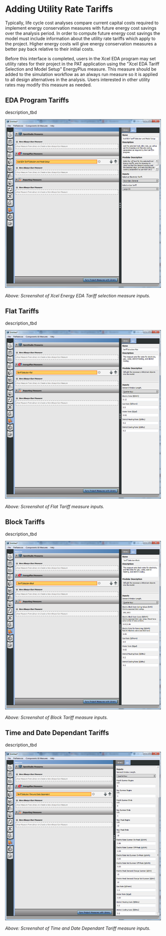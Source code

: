 <h1>Adding Utility Rate Tariffs</h1>
Typically, life cycle cost analyses compare current capital costs required to implement energy conservation measures with future energy cost savings over the analysis period. In order to compute future energy cost savings the model must include information about the utility rate tariffs which apply to the project. Higher energy costs will give energy conservation measures a better pay back relative to their initial costs.

Before this interface is completed, users in the Xcel EDA program may set utility rates for their project in the PAT application using the "Xcel EDA Tariff Selection and Model Setup" EnergyPlus measure. This measure should be added to the simulation workflow as an always run measure so it is applied to all design alternatives in the analysis. Users interested in other utility rates may modify this measure as needed.

## EDA Program Tariffs
description_tbd

![Xcel Energy EDA Tariff selection measure inputs](img/tariffs/tariffs_xcel.png)

*Above: Screenshot of Xcel Energy EDA Tariff selection measure inputs.*

## Flat Tariffs
description_tbd

![Flat Tariff measure inputs](img/tariffs/tariffs_flat.png)

*Above: Screenshot of Flat Tariff measure inputs.*

## Block Tariffs
description_tbd

![Block Tariff measure inputs](img/tariffs/tariffs_block.png)

*Above: Screenshot of Block Tariff measure inputs.*

## Time and Date Dependant Tariffs
description_tbd

![Time and Date Dependant Tariff measure inputs](img/tariffs/tariffs_time_and_date.png)

*Above: Screenshot of Time and Date Dependant Tariff measure inputs.*

